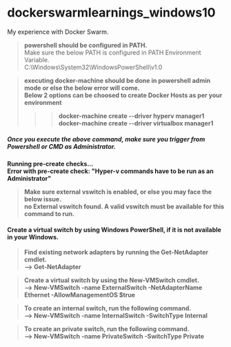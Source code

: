 # dockerswarmlearnings_windows10
My experience with Docker Swarm.

> <b>powershell should be configured in PATH.</b>  
Make sure the below PATH is configured in PATH Environment Variable.  
C:\Windows\System32\WindowsPowerShell\v1.0

> <b>executing docker-machine should be done in powershell admin mode or else the below error will come.  
 Below 2 options can be choosed to create Docker Hosts as per your environment<b>  
>> > docker-machine create --driver hyperv manager1  
>> > docker-machine create --driver virtualbox manager1

##### Once you execute the above command, make sure you trigger from Powershell or CMD as Administrator.  
Running pre-create checks...  
<b>Error with pre-create check: "Hyper-v commands have to be run as an Administrator"</b>

> <b>Make sure external vswitch is enabled, or else you may face the below issue.</b>  
no External vswitch found. A valid vswitch must be available for this command to run.

#### Create a virtual switch by using Windows PowerShell, if it is not available in your Windows.

> Find existing network adapters by running the Get-NetAdapter cmdlet.  
--> Get-NetAdapter

> Create a virtual switch by using the New-VMSwitch cmdlet.  
--> New-VMSwitch -name ExternalSwitch  -NetAdapterName Ethernet -AllowManagementOS $true

> To create an internal switch, run the following command.  
--> New-VMSwitch -name InternalSwitch -SwitchType Internal

> To create an private switch, run the following command.  
--> New-VMSwitch -name PrivateSwitch -SwitchType Private
